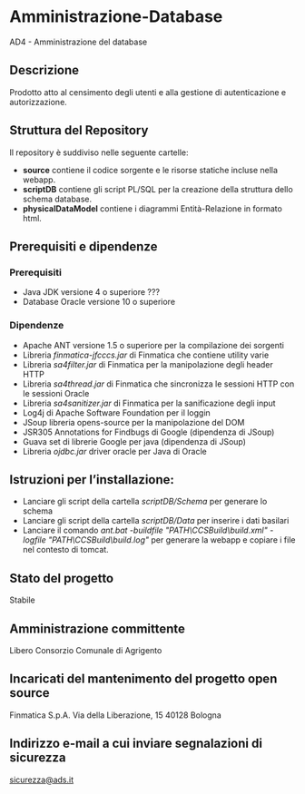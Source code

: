 # Amministrazione-Database
AD4 - Amministrazione del database
 
## Descrizione
Prodotto atto al censimento degli utenti e alla gestione di autenticazione e autorizzazione.

## Struttura del Repository

Il repository è suddiviso nelle seguente cartelle:
- __source__ contiene il codice sorgente e le risorse statiche incluse nella webapp.
- __scriptDB__ contiene gli script PL/SQL per la creazione della struttura dello schema database.
- __physicalDataModel__ contiene i diagrammi Entità-Relazione in formato html.

## Prerequisiti e dipendenze

### Prerequisiti
- Java JDK versione 4 o superiore ???
- Database Oracle versione 10 o superiore

### Dipendenze
- Apache ANT versione 1.5 o superiore per la compilazione dei sorgenti
- Libreria _finmatica-jfcccs.jar_ di Finmatica che contiene utility varie
- Libreria _sa4filter.jar_ di Finmatica per la manipolazione degli header HTTP
- Libreria _sa4thread.jar_ di Finmatica che sincronizza le sessioni HTTP con le sessioni Oracle
- Libreria _sa4sanitizer.jar_ di Finmatica per la sanificazione degli input
- Log4j di Apache Software Foundation per il loggin
- JSoup libreria opens-source per la manipolazione del DOM 
- JSR305 Annotations for Findbugs di Google (dipendenza di JSoup)
- Guava set di librerie Google per java (dipendenza di JSoup)
- Libreria _ojdbc.jar_ driver oracle per Java di Oracle
## Istruzioni per l’installazione:

- Lanciare gli script della cartella _scriptDB/Schema_ per generare lo schema
- Lanciare gli script della cartella _scriptDB/Data_ per inserire i dati basilari
- Lanciare il comando _ant.bat -buildfile "PATH\CCSBuild\build.xml" -logfile "PATH\CCSBuild\build.log"_  per generare la webapp e copiare i file nel contesto di tomcat.

## Stato del progetto 
Stabile

## Amministrazione committente
Libero Consorzio Comunale di Agrigento

## Incaricati del mantenimento del progetto open source
Finmatica S.p.A. 
Via della Liberazione, 15
40128 Bologna

## Indirizzo e-mail a cui inviare segnalazioni di sicurezza 
sicurezza@ads.it